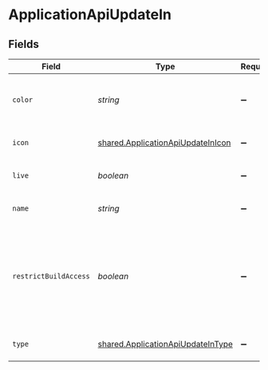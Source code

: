 # ApplicationApiUpdateIn


## Fields

| Field                                                                                                   | Type                                                                                                    | Required                                                                                                | Description                                                                                             | Example                                                                                                 |
| ------------------------------------------------------------------------------------------------------- | ------------------------------------------------------------------------------------------------------- | ------------------------------------------------------------------------------------------------------- | ------------------------------------------------------------------------------------------------------- | ------------------------------------------------------------------------------------------------------- |
| `color`                                                                                                 | *string*                                                                                                | :heavy_minus_sign:                                                                                      | The hex representation of the icon color of the application                                             | #00a3de                                                                                                 |
| `icon`                                                                                                  | [shared.ApplicationApiUpdateInIcon](../../../sdk/models/shared/applicationapiupdateinicon.md)           | :heavy_minus_sign:                                                                                      | The icon type of the application                                                                        | CUBES                                                                                                   |
| `live`                                                                                                  | *boolean*                                                                                               | :heavy_minus_sign:                                                                                      | Whether the application is live                                                                         | false                                                                                                   |
| `name`                                                                                                  | *string*                                                                                                | :heavy_minus_sign:                                                                                      | The name of the application                                                                             | Cyber Risk Management Application                                                                       |
| `restrictBuildAccess`                                                                                   | *boolean*                                                                                               | :heavy_minus_sign:                                                                                      | Whether users with the Build entitlement must be explicitly granted permission to edit this application | false                                                                                                   |
| `type`                                                                                                  | [shared.ApplicationApiUpdateInType](../../../sdk/models/shared/applicationapiupdateintype.md)           | :heavy_minus_sign:                                                                                      | The type of Risk Cloud application                                                                      | CONTROLS_COMPLIANCE                                                                                     |